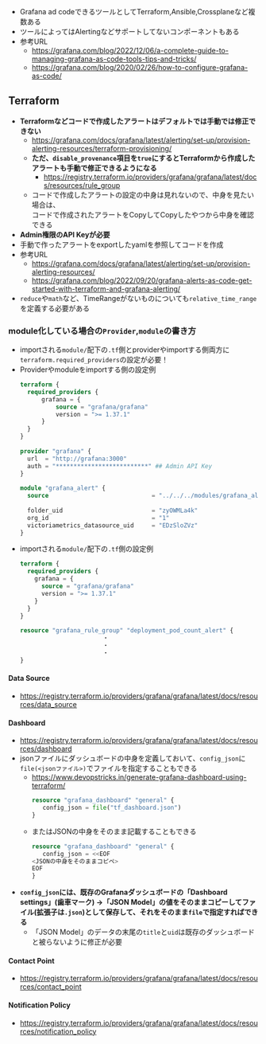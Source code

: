 - Grafana ad codeできるツールとしてTerraform,Ansible,Crossplaneなど複数ある
- ツールによってはAlertingなどサポートしてないコンポーネントもある
- 参考URL
  - https://grafana.com/blog/2022/12/06/a-complete-guide-to-managing-grafana-as-code-tools-tips-and-tricks/
  - https://grafana.com/blog/2020/02/26/how-to-configure-grafana-as-code/
## Terraform
- **Terraformなどコードで作成したアラートはデフォルトでは手動では修正できない**
  - https://grafana.com/docs/grafana/latest/alerting/set-up/provision-alerting-resources/terraform-provisioning/
  - **ただ、`disable_provenance`項目を`true`にするとTerraformから作成したアラートも手動で修正できるようになる**
    - https://registry.terraform.io/providers/grafana/grafana/latest/docs/resources/rule_group
  - コードで作成したアラートの設定の中身は見れないので、中身を見たい場合は、  
    コードで作成されたアラートをCopyしてCopyしたやつから中身を確認できる
- **Admin権限のAPI Keyが必要**
- 手動で作ったアラートをexportしたyamlを参照してコードを作成
- 参考URL
  - https://grafana.com/docs/grafana/latest/alerting/set-up/provision-alerting-resources/
  - https://grafana.com/blog/2022/09/20/grafana-alerts-as-code-get-started-with-terraform-and-grafana-alerting/
- `reduce`や`math`など、TimeRangeがないものについても`relative_time_range`を定義する必要がある
### module化している場合の`Provider`,`module`の書き方
- importされる`module/`配下の`.tf`側とproviderやimportする側両方に`terraform.required_providers`の設定が必要！
- Providerやmoduleをimportする側の設定例
  ~~~terraform
  terraform {
    required_providers {
        grafana = {
            source = "grafana/grafana"
            version = ">= 1.37.1"
        }
    }
  }
 
  provider "grafana" {
    url  = "http://grafana:3000"
    auth = "**************************" ## Admin API Key
  }
 
  module "grafana_alert" {
    source                             = "../../../modules/grafana_alert"
 
    folder_uid                         = "zyOWMLa4k"
    org_id                             = "1"
    victoriametrics_datasource_uid     = "EDzSloZVz"
  }
  ~~~
- importされる`module/`配下の`.tf`側の設定例
  ~~~terraform
  terraform {
    required_providers {
      grafana = {
        source = "grafana/grafana"
        version = ">= 1.37.1"
      }
    }
  }
 
  resource "grafana_rule_group" "deployment_pod_count_alert" {
  　　　　　　　　　　　　　　・
  　　　　　　　　　　　　　　・
  　　　　　　　　　　　　　　・
  }
  ~~~

#### Data Source
- https://registry.terraform.io/providers/grafana/grafana/latest/docs/resources/data_source

#### Dashboard
- https://registry.terraform.io/providers/grafana/grafana/latest/docs/resources/dashboard
- jsonファイルにダッシュボードの中身を定義しておいて、`config_json`に`file(<jsonファイル>)`でファイルを指定することもできる
  - https://www.devopstricks.in/generate-grafana-dashboard-using-terraform/
    ~~~terraform
    resource "grafana_dashboard" "general" {
       config_json = file("tf_dashboard.json") 
    }
    ~~~
  - またはJSONの中身をそのまま記載することもできる
    ~~~terraform
    resource "grafana_dashboard" "general" {
       config_json = <<EOF
    <JSONの中身をそのままコピペ>
    EOF
    }
    ~~~
- **`config_json`には、既存のGrafanaダッシュボードの「Dashboard settings」(歯車マーク) →「JSON Model」の値をそのままコピーしてファイル(拡張子は`.json`)として保存して、それをそのまま`file`で指定すればできる**
  - 「JSON Model」のデータの末尾の`title`と`uid`は既存のダッシュボードと被らないように修正が必要

#### Contact Point
- https://registry.terraform.io/providers/grafana/grafana/latest/docs/resources/contact_point

#### Notification Policy
- https://registry.terraform.io/providers/grafana/grafana/latest/docs/resources/notification_policy